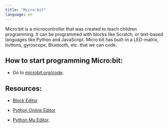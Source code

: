 ```yaml
---
title: "Micro:bit"
language: en
---
```


Micro:bit is a microcontroller that was created to teach children
programming. It can be programmed with blocks like Scratch, or text-based
languages like Python and JavaScript. Micro:bit has built-in a LED-matrix,
buttons, gyroscope, Bluetooth, etc. that we can code.

## How to start programming Micro:bit:

- Go to [microbit.org/code](http://microbit.org/code).

## Resources:

- [Block Editor](https://makecode.microbit.org)

- [Python Online Editor](http://python.microbit.org)

- [Python Mu Editor](http://codewith.mu/).
